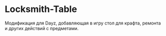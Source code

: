 # Locksmith-Table
Модификация для Dayz, добавляющая в игру стол для крафта, ремонта и других действий с предметами.
